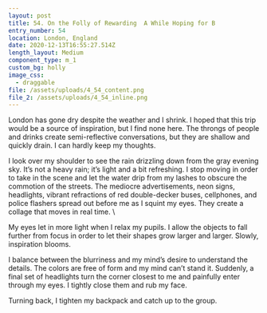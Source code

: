 ```yaml
---
layout: post
title: 54. On the Folly of Rewarding  A While Hoping for B
entry_number: 54
location: London, England
date: 2020-12-13T16:55:27.514Z
length_layout: Medium
component_type: m_1
custom_bg: holly
image_css:
  - draggable
file: /assets/uploads/4_54_content.png
file_2: /assets/uploads/4_54_inline.png
---
```

London has gone dry despite the weather and I shrink. I hoped that this trip would be a source of inspiration, but I find none here.  <Inline class="E54_I1">The throngs of people and drinks create semi-reflective conversations, but they are shallow and quickly drain. I can hardly keep my thoughts.</Inline>

I look over my shoulder to see the rain drizzling down from the gray evening sky. It’s not a heavy rain; it’s light and a bit refreshing. I stop moving in order to take in the scene and let the water drip from my lashes to obscure the commotion of the streets. The mediocre advertisements, neon signs, headlights, vibrant refractions of red double-decker buses, cellphones, and police flashers spread out before me as I squint my eyes. They create a collage that moves in real time. \

My eyes let in more light when I relax my pupils. I allow the objects to fall further from focus in order to let their shapes grow larger and larger. Slowly, inspiration blooms. 

I balance between the blurriness and my mind’s desire to understand the details. The colors are free of form and my mind can’t stand it. Suddenly, a final set of headlights turn the corner closest to me and painfully enter through my eyes. I tightly close them and rub my face.

Turning back, I tighten my backpack and catch up to the group.